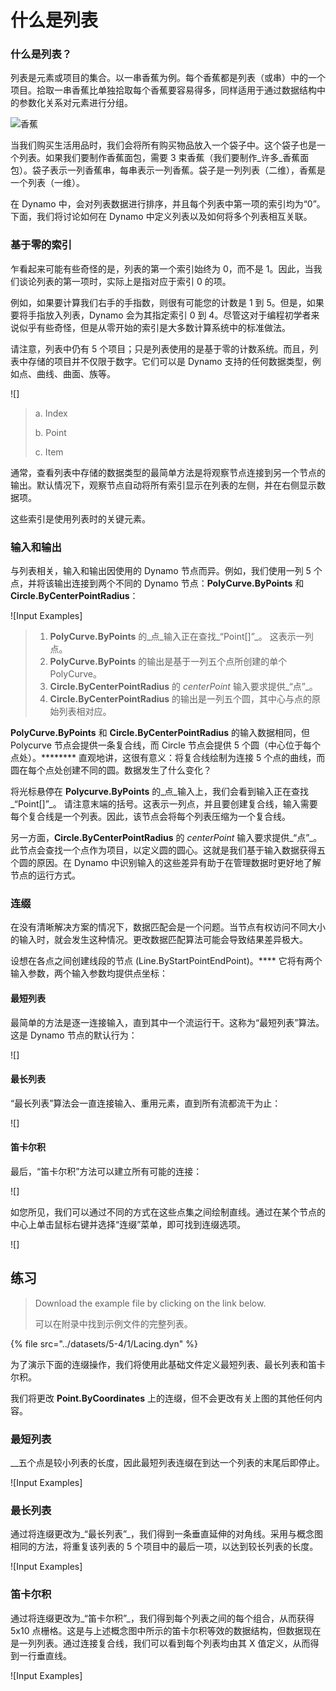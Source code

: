 # 什么是列表

### 什么是列表？

列表是元素或项目的集合。以一串香蕉为例。每个香蕉都是列表（或串）中的一个项目。拾取一串香蕉比单独拾取每个香蕉要容易得多，同样适用于通过数据结构中的参数化关系对元素进行分组。

![香蕉](../images/5-4/1/Bananas\_white\_background\_DS.jpg)

> []()

当我们购买生活用品时，我们会将所有购买物品放入一个袋子中。这个袋子也是一个列表。如果我们要制作香蕉面包，需要 3 束香蕉（我们要制作_许多_香蕉面包）。袋子表示一列香蕉串，每串表示一列香蕉。袋子是一列列表（二维），香蕉是一个列表（一维）。

在 Dynamo 中，会对列表数据进行排序，并且每个列表中第一项的索引均为“0”。下面，我们将讨论如何在 Dynamo 中定义列表以及如何将多个列表相互关联。

### 基于零的索引

乍看起来可能有些奇怪的是，列表的第一个索引始终为 0，而不是 1。因此，当我们谈论列表的第一项时，实际上是指对应于索引 0 的项。

例如，如果要计算我们右手的手指数，则很有可能您的计数是 1 到 5。但是，如果要将手指放入列表，Dynamo 会为其指定索引 0 到 4。尽管这对于编程初学者来说似乎有些奇怪，但是从零开始的索引是大多数计算系统中的标准做法。

请注意，列表中仍有 5 个项目；只是列表使用的是基于零的计数系统。而且，列表中存储的项目并不仅限于数字。它们可以是 Dynamo 支持的任何数据类型，例如点、曲线、曲面、族等。

![]

> a. Index
>
> b. Point
>
> c. Item

通常，查看列表中存储的数据类型的最简单方法是将观察节点连接到另一个节点的输出。默认情况下，观察节点自动将所有索引显示在列表的左侧，并在右侧显示数据项。

这些索引是使用列表时的关键元素。

### 输入和输出

与列表相关，输入和输出因使用的 Dynamo 节点而异。例如，我们使用一列 5 个点，并将该输出连接到两个不同的 Dynamo 节点：**PolyCurve.ByPoints** 和 **Circle.ByCenterPointRadius**：

![Input Examples]

> 1. **PolyCurve.ByPoints** 的_点_输入正在查找_“Point[]”_。 这表示一列点。
> 2. **PolyCurve.ByPoints** 的输出是基于一列五个点所创建的单个 PolyCurve。
> 3. **Circle.ByCenterPointRadius** 的 _centerPoint_ 输入要求提供_“点”_。
> 4. **Circle.ByCenterPointRadius** 的输出是一列五个圆，其中心与点的原始列表相对应。

**PolyCurve.ByPoints** 和 **Circle.ByCenterPointRadius** 的输入数据相同，但 Polycurve 节点会提供一条复合线，而 Circle 节点会提供 5 个圆（中心位于每个点处）。******** 直观地讲，这很有意义：将复合线绘制为连接 5 个点的曲线，而圆在每个点处创建不同的圆。数据发生了什么变化？

将光标悬停在 **Polycurve.ByPoints** 的_点_输入上，我们会看到输入正在查找_“Point[]”_。 请注意末端的括号。这表示一列点，并且要创建复合线，输入需要每个复合线是一个列表。因此，该节点会将每个列表压缩为一个复合线。

另一方面，**Circle.ByCenterPointRadius** 的 _centerPoint_ 输入要求提供_“点”_。此节点会查找一个点作为项目，以定义圆的圆心。这就是我们基于输入数据获得五个圆的原因。在 Dynamo 中识别输入的这些差异有助于在管理数据时更好地了解节点的运行方式。

### 连缀

在没有清晰解决方案的情况下，数据匹配会是一个问题。当节点有权访问不同大小的输入时，就会发生这种情况。更改数据匹配算法可能会导致结果差异极大。

设想在各点之间创建线段的节点 (Line.ByStartPointEndPoint)。**** 它将有两个输入参数，两个输入参数均提供点坐标：

#### 最短列表

最简单的方法是逐一连接输入，直到其中一个流运行干。这称为“最短列表”算法。这是 Dynamo 节点的默认行为：

![]

#### 最长列表

“最长列表”算法会一直连接输入、重用元素，直到所有流都流干为止：

![]

#### 笛卡尔积

最后，“笛卡尔积”方法可以建立所有可能的连接：

![]

如您所见，我们可以通过不同的方式在这些点集之间绘制直线。通过在某个节点的中心上单击鼠标右键并选择“连缀”菜单，即可找到连缀选项。

![]

## 练习

> Download the example file by clicking on the link below.
>
> 可以在附录中找到示例文件的完整列表。

{% file src="../datasets/5-4/1/Lacing.dyn" %}

为了演示下面的连缀操作，我们将使用此基础文件定义最短列表、最长列表和笛卡尔积。

我们将更改 **Point.ByCoordinates** 上的连缀，但不会更改有关上图的其他任何内容。

### 最短列表

__五个点是较小列表的长度，因此最短列表连缀在到达一个列表的末尾后即停止。

![Input Examples]

### **最长列表**

通过将连缀更改为_“最长列表”_，我们得到一条垂直延伸的对角线。采用与概念图相同的方法，将重复该列表的 5 个项目中的最后一项，以达到较长列表的长度。

![Input Examples]

### **笛卡尔积**

通过将连缀更改为_“笛卡尔积”_，我们得到每个列表之间的每个组合，从而获得 5x10 点栅格。这是与上述概念图中所示的笛卡尔积等效的数据结构，但数据现在是一列列表。通过连接复合线，我们可以看到每个列表均由其 X 值定义，从而得到一行垂直线。

![Input Examples]
